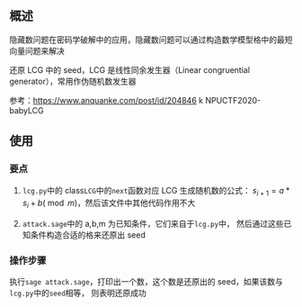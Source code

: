 ## 概述

隐藏数问题在密码学破解中的应用，隐藏数问题可以通过构造数学模型格中的最短向量问题来解决

还原 LCG 中的 seed，LCG 是线性同余发生器（Linear congruential generator），常用作伪随机数发生器

参考：<https://www.anquanke.com/post/id/204846> k NPUCTF2020-babyLCG

## 使用

### 要点

1. `lcg.py`中的 class`LCG`中的`next`函数对应 LCG 生成随机数的公式：
   $s_{i+1}=a * s_{i}+b(\bmod m)$，然后该文件中其他代码作用不大

2. `attack.sage`中的 a,b,m 为已知条件，它们来自于`lcg.py`中，
   然后通过这些已知条件构造合适的格来还原出 seed

### 操作步骤

执行`sage attack.sage`，打印出一个数，这个数是还原出的 seed，如果该数与`lcg.py`中的`seed`相等，
则表明还原成功
